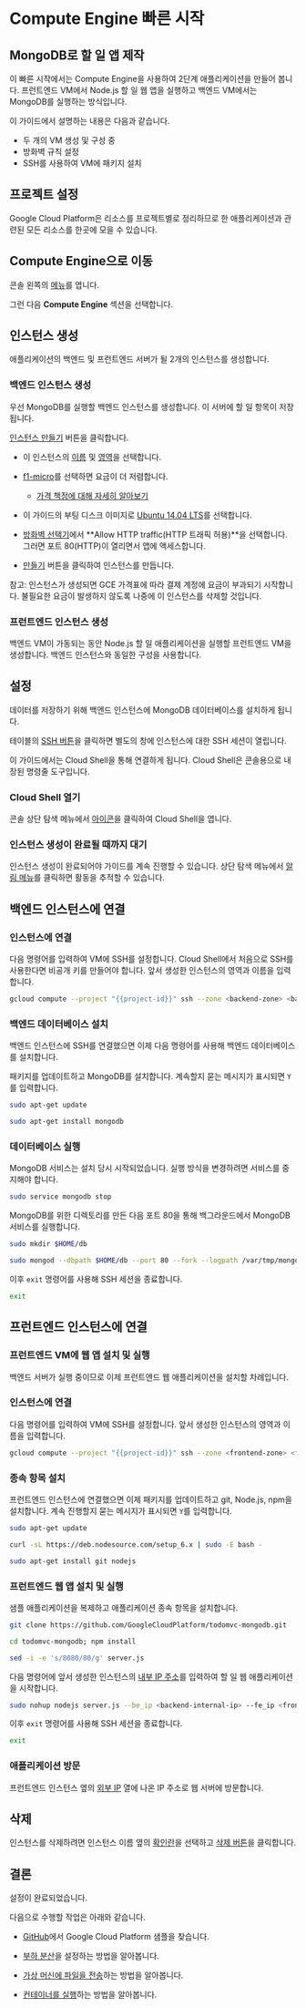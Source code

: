 # Compute Engine 빠른 시작

## MongoDB로 할 일 앱 제작

<walkthrough-tutorial-duration duration="15"></walkthrough-tutorial-duration>

이 빠른 시작에서는 Compute Engine을 사용하여 2단계 애플리케이션을 만들어 봅니다. 프런트엔드 VM에서 Node.js 할 일 웹 앱을
실행하고 백엔드 VM에서는 MongoDB를 실행하는 방식입니다.

이 가이드에서 설명하는 내용은 다음과 같습니다.

*   두 개의 VM 생성 및 구성 중
*   방화벽 규칙 설정
*   SSH를 사용하여 VM에 패키지 설치

## 프로젝트 설정

Google Cloud Platform은 리소스를 프로젝트별로 정리하므로 한 애플리케이션과 관련된 모든 리소스를 한곳에 모을 수 있습니다.

<walkthrough-project-billing-setup permissions="compute.instances.create"></walkthrough-project-billing-setup>

## Compute Engine으로 이동

콘솔 왼쪽의 [메뉴][spotlight-console-menu]를 엽니다.

그런 다음 **Compute Engine** 섹션을 선택합니다.

<walkthrough-menu-navigation sectionid="COMPUTE_SECTION"></walkthrough-menu-navigation>

## 인스턴스 생성

애플리케이션의 백엔드 및 프런트엔드 서버가 될 2개의 인스턴스를 생성합니다.

### 백엔드 인스턴스 생성

우선 MongoDB를 실행할 백엔드 인스턴스를 생성합니다. 이 서버에 할 일 항목이 저장됩니다.

[인스턴스 만들기][spotlight-create-instance] 버튼을 클릭합니다.

*   이 인스턴스의 [이름][spotlight-instance-name] 및 [영역][spotlight-instance-zone]을
    선택합니다.

*   [f1-micro][spotlight-machine-type]를 선택하면 요금이 더 저렴합니다.

    *   [가격 책정에 대해 자세히 알아보기][pricing]

*   이 가이드의 부팅 디스크 이미지로 [Ubuntu 14.04 LTS][spotlight-boot-disk]를 선택합니다.

*   [방화벽 선택기][spotlight-firewall]에서 **Allow HTTP traffic(HTTP 트래픽 허용)**을 선택합니다.
    그러면 포트 80(HTTP)이 열리면서 앱에 액세스합니다.

*   [만들기][spotlight-submit-create] 버튼을 클릭하여 인스턴스를 만듭니다.

참고: 인스턴스가 생성되면 GCE 가격표에 따라 결제 계정에 요금이 부과되기 시작합니다. 불필요한 요금이 발생하지 않도록 나중에 이 인스턴스를
삭제할 것입니다.

### 프런트엔드 인스턴스 생성

백엔드 VM이 가동되는 동안 Node.js 할 일 애플리케이션을 실행할 프런트엔드 VM을 생성합니다. 백엔드 인스턴스와 동일한 구성을
사용합니다.

## 설정

데이터를 저장하기 위해 백엔드 인스턴스에 MongoDB 데이터베이스를 설치하게 됩니다.

테이블의 [SSH 버튼][spotlight-ssh-buttons]을 클릭하면 별도의 창에 인스턴스에 대한 SSH 세션이 열립니다.

이 가이드에서는 Cloud Shell을 통해 연결하게 됩니다. Cloud Shell은 콘솔용으로 내장된 명령줄 도구입니다.

### Cloud Shell 열기

콘솔 상단 탐색 메뉴에서 <walkthrough-cloud-shell-icon></walkthrough-cloud-shell-icon>
[아이콘][spotlight-open-devshell]을 클릭하여 Cloud Shell을 엽니다.

### 인스턴스 생성이 완료될 때까지 대기

인스턴스 생성이 완료되어야 가이드를 계속 진행할 수 있습니다. 상단 탐색 메뉴에서
[알림 메뉴][spotlight-notification-menu]를 클릭하면 활동을 추적할 수 있습니다.

## 백엔드 인스턴스에 연결

### 인스턴스에 연결

다음 명령어를 입력하여 VM에 SSH를 설정합니다. Cloud Shell에서 처음으로 SSH를 사용한다면 비공개 키를 만들어야 합니다. 앞서
생성한 인스턴스의 영역과 이름을 입력합니다.

```bash
gcloud compute --project "{{project-id}}" ssh --zone <backend-zone> <backend-name>
```

### 백엔드 데이터베이스 설치

백엔드 인스턴스에 SSH를 연결했으면 이제 다음 명령어를 사용해 백엔드 데이터베이스를 설치합니다.

패키지를 업데이트하고 MongoDB를 설치합니다. 계속할지 묻는 메시지가 표시되면 `Y`를 입력합니다.

```bash
sudo apt-get update
```

```bash
sudo apt-get install mongodb
```

### 데이터베이스 실행

MongoDB 서비스는 설치 당시 시작되었습니다. 실행 방식을 변경하려면 서비스를 중지해야 합니다.

```bash
sudo service mongodb stop
```

MongoDB를 위한 디렉토리를 만든 다음 포트 80을 통해 백그라운드에서 MongoDB 서비스를 실행합니다.

```bash
sudo mkdir $HOME/db
```

```bash
sudo mongod --dbpath $HOME/db --port 80 --fork --logpath /var/tmp/mongodb
```

이후 `exit` 명령어를 사용해 SSH 세션을 종료합니다.

```bash
exit
```

## 프런트엔드 인스턴스에 연결

### 프런트엔드 VM에 웹 앱 설치 및 실행

백엔드 서버가 실행 중이므로 이제 프런트엔드 웹 애플리케이션을 설치할 차례입니다.

### 인스턴스에 연결

다음 명령어를 입력하여 VM에 SSH를 설정합니다. 앞서 생성한 인스턴스의 영역과 이름을 입력합니다.

```bash
gcloud compute --project "{{project-id}}" ssh --zone <frontend-zone> <frontend-name>
```

### 종속 항목 설치

프런트엔드 인스턴스에 연결했으면 이제 패키지를 업데이트하고 git, Node.js, npm을 설치합니다. 계속 진행할지 묻는 메시지가 표시되면
`Y`를 입력합니다.

```bash
sudo apt-get update
```

```bash
curl -sL https://deb.nodesource.com/setup_6.x | sudo -E bash -
```

```bash
sudo apt-get install git nodejs
```

### 프런트엔드 웹 앱 설치 및 실행

샘플 애플리케이션을 복제하고 애플리케이션 종속 항목을 설치합니다.

```bash
git clone https://github.com/GoogleCloudPlatform/todomvc-mongodb.git
```

```bash
cd todomvc-mongodb; npm install
```

```bash
sed -i -e 's/8080/80/g' server.js
```

다음 명령어에 앞서 생성한 인스턴스의 [내부 IP 주소][spotlight-internal-ip]를 입력하여 할 일 웹 애플리케이션을
시작합니다.

```bash
sudo nohup nodejs server.js --be_ip <backend-internal-ip> --fe_ip <frontend-internal-ip> &
```

이후 `exit` 명령어를 사용해 SSH 세션을 종료합니다.

```bash
exit
```

### 애플리케이션 방문

프런트엔드 인스턴스 옆의 [외부 IP][spotlight-external-ip] 열에 나온 IP 주소로 웹 서버에 방문합니다.

## 삭제

인스턴스를 삭제하려면 인스턴스 이름 옆의 [확인란][spotlight-instance-checkbox]을 선택하고
[삭제 버튼][spotlight-delete-button]을 클릭합니다.

## 결론

<walkthrough-conclusion-trophy></walkthrough-conclusion-trophy>

설정이 완료되었습니다.

다음으로 수행할 작업은 아래와 같습니다.

*   [GitHub](http://googlecloudplatform.github.io/)에서 Google Cloud Platform 샘플을
    찾습니다.

*   [부하 분산](https://cloud.google.com/compute/docs/load-balancing/)을 설정하는 방법을
    알아봅니다.

*   [가상 머신에 파일을 전송](https://cloud.google.com/compute/docs/instances/transfer-files/)하는
    방법을 알아봅니다.

*   [컨테이너를 실행](https://cloud.google.com/compute/docs/containers)하는 방법을 알아봅니다.

[pricing]: https://cloud.google.com/compute/#compute-engine-pricing
[spotlight-boot-disk]: walkthrough://spotlight-pointer?cssSelector=vm-set-boot-disk
[spotlight-console-menu]: walkthrough://spotlight-pointer?spotlightId=console-nav-menu
[spotlight-control-panel]: walkthrough://spotlight-pointer?cssSelector=#p6n-action-bar-container-main
[spotlight-create-instance]: walkthrough://spotlight-pointer?spotlightId=gce-zero-new-vm,gce-vm-list-new
[spotlight-delete-button]: walkthrough://spotlight-pointer?cssSelector=.p6n-icon-delete
[spotlight-external-ip]: walkthrough://spotlight-pointer?cssSelector=.p6n-external-link
[spotlight-firewall]: walkthrough://spotlight-pointer?spotlightId=gce-vm-add-firewall
[spotlight-instance-checkbox]: walkthrough://spotlight-pointer?cssSelector=.p6n-checkbox-form-label
[spotlight-instance-name]: walkthrough://spotlight-pointer?spotlightId=gce-vm-add-name
[spotlight-instance-zone]: walkthrough://spotlight-pointer?spotlightId=gce-vm-add-zone-select
[spotlight-internal-ip]: walkthrough://spotlight-pointer?cssSelector=gce-internal-ip
[spotlight-machine-type]: walkthrough://spotlight-pointer?spotlightId=gce-add-machine-type-select
[spotlight-notification-menu]: walkthrough://spotlight-pointer?cssSelector=.p6n-notification-dropdown,.cfc-icon-notifications
[spotlight-open-devshell]: walkthrough://spotlight-pointer?spotlightId=devshell-activate-button
[spotlight-ssh-buttons]: walkthrough://spotlight-pointer?cssSelector=gce-connect-to-instance
[spotlight-submit-create]: walkthrough://spotlight-pointer?spotlightId=gce-submit
[spotlight-vm-list]: walkthrough://spotlight-pointer?cssSelector=vm2-instance-list%20.p6n-checkboxed-table
